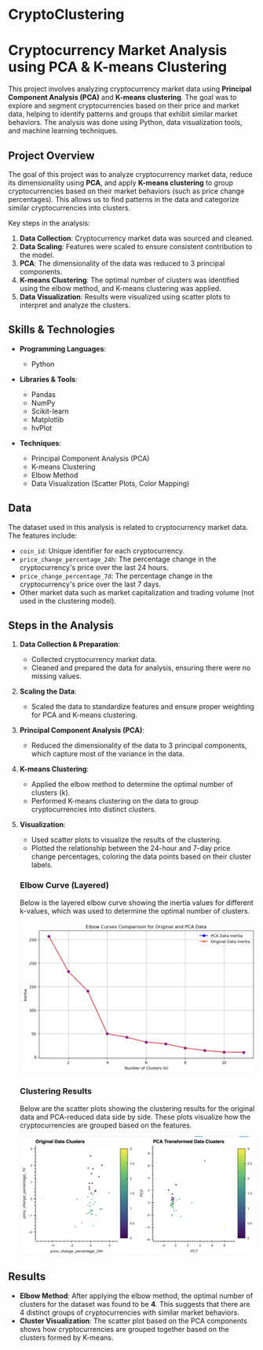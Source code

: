 # CryptoClustering
# Cryptocurrency Market Analysis using PCA & K-means Clustering

This project involves analyzing cryptocurrency market data using **Principal Component Analysis (PCA)** and **K-means clustering**. The goal was to explore and segment cryptocurrencies based on their price and market data, helping to identify patterns and groups that exhibit similar market behaviors. The analysis was done using Python, data visualization tools, and machine learning techniques.

## Project Overview

The goal of this project was to analyze cryptocurrency market data, reduce its dimensionality using **PCA**, and apply **K-means clustering** to group cryptocurrencies based on their market behaviors (such as price change percentages). This allows us to find patterns in the data and categorize similar cryptocurrencies into clusters.

Key steps in the analysis:
1. **Data Collection**: Cryptocurrency market data was sourced and cleaned.
2. **Data Scaling**: Features were scaled to ensure consistent contribution to the model.
3. **PCA**: The dimensionality of the data was reduced to 3 principal components.
4. **K-means Clustering**: The optimal number of clusters was identified using the elbow method, and K-means clustering was applied.
5. **Data Visualization**: Results were visualized using scatter plots to interpret and analyze the clusters.

## Skills & Technologies

- **Programming Languages**:
  - Python
  
- **Libraries & Tools**:
  - Pandas
  - NumPy
  - Scikit-learn
  - Matplotlib
  - hvPlot
  
- **Techniques**:
  - Principal Component Analysis (PCA)
  - K-means Clustering
  - Elbow Method
  - Data Visualization (Scatter Plots, Color Mapping)

## Data

The dataset used in this analysis is related to cryptocurrency market data. The features include:
- `coin_id`: Unique identifier for each cryptocurrency.
- `price_change_percentage_24h`: The percentage change in the cryptocurrency's price over the last 24 hours.
- `price_change_percentage_7d`: The percentage change in the cryptocurrency's price over the last 7 days.
- Other market data such as market capitalization and trading volume (not used in the clustering model).

## Steps in the Analysis

1. **Data Collection & Preparation**:
    - Collected cryptocurrency market data.
    - Cleaned and prepared the data for analysis, ensuring there were no missing values.
    
2. **Scaling the Data**:
    - Scaled the data to standardize features and ensure proper weighting for PCA and K-means clustering.
    
3. **Principal Component Analysis (PCA)**:
    - Reduced the dimensionality of the data to 3 principal components, which capture most of the variance in the data.
    
4. **K-means Clustering**:
    - Applied the elbow method to determine the optimal number of clusters (k).
    - Performed K-means clustering on the data to group cryptocurrencies into distinct clusters.

5. **Visualization**:
    - Used scatter plots to visualize the results of the clustering.
    - Plotted the relationship between the 24-hour and 7-day price change percentages, coloring the data points based on their cluster labels.

    ### Elbow Curve (Layered)
    
    Below is the layered elbow curve showing the inertia values for different k-values, which was used to determine the optimal number of clusters.
    
    ![Elbow Curve](./Images/OG_PCA_elbow.png)
    
    ### Clustering Results
    
    Below are the scatter plots showing the clustering results for the original data and PCA-reduced data side by side. These plots visualize how the cryptocurrencies are grouped based on the features.
    
    ![Clustering Scatter Plot](./Images/OG_AND_PCA_scatter.png)


## Results

- **Elbow Method**: After applying the elbow method, the optimal number of clusters for the dataset was found to be **4**. This suggests that there are 4 distinct groups of cryptocurrencies with similar market behaviors.
- **Cluster Visualization**: The scatter plot based on the PCA components shows how cryptocurrencies are grouped together based on the clusters formed by K-means.
